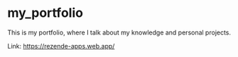 # my_portfolio
 This is my portfolio, where I talk about my knowledge and personal projects.
 
 Link: https://rezende-apps.web.app/
